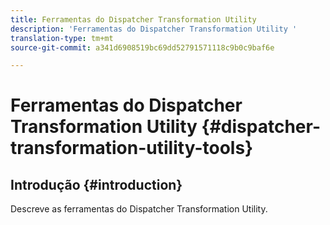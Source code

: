 ```yaml
---
title: Ferramentas do Dispatcher Transformation Utility
description: 'Ferramentas do Dispatcher Transformation Utility '
translation-type: tm+mt
source-git-commit: a341d6908519bc69dd52791571118c9b0c9baf6e

---
```



# Ferramentas do Dispatcher Transformation Utility {#dispatcher-transformation-utility-tools}

## Introdução {#introduction}

Descreve as ferramentas do Dispatcher Transformation Utility.